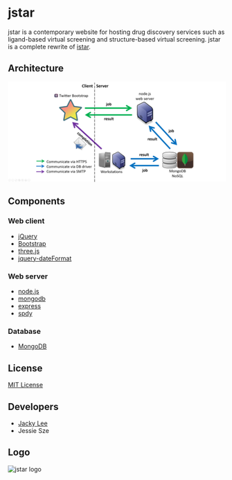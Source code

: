 # jstar
jstar is a contemporary website for hosting drug discovery services such as ligand-based virtual screening and structure-based virtual screening. jstar is a complete rewrite of [istar].

## Architecture
![jstar architecture](https://github.com/HongjianLi/jstar/blob/master/public/architecture.png)

## Components
### Web client
* [jQuery]
* [Bootstrap]
* [three.js]
* [jquery-dateFormat]
### Web server
* [node.js]
* [mongodb]
* [express]
* [spdy]
### Database
* [MongoDB]

## License
[MIT License]

## Developers
* [Jacky Lee]
* Jessie Sze

## Logo
![jstar logo](https://github.com/HongjianLi/jstar/blob/master/public/logo.png)

[istar]: https://github.com/HongjianLi/istar
[jQuery]: https://github.com/jquery/jquery
[Bootstrap]: https://github.com/twitter/bootstrap
[three.js]: https://github.com/mrdoob/three.js
[jquery-dateFormat]: https://github.com/phstc/jquery-dateFormat
[node.js]: https://github.com/joyent/node
[mongodb]: https://github.com/mongodb/node-mongodb-native
[express]: https://github.com/visionmedia/express
[spdy]: https://github.com/indutny/node-spdy
[MongoDB]: https://github.com/mongodb/mongo
[MIT License]: https://github.com/HongjianLi/jstar/blob/master/LICENSE
[Jacky Lee]: https://github.com/HongjianLi
